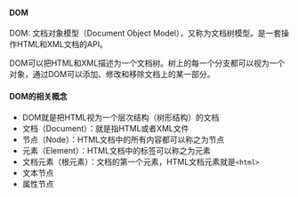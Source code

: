 #### DOM ####

DOM: 文档对象模型（Document Object Model），又称为文档树模型。是一套操作HTML和XML文档的API。

DOM可以把HTML和XML描述为一个文档树。树上的每一个分支都可以视为一个对象，通过DOM可以添加、修改和移除文档上的某一部分。

#### DOM的相关概念 ####
- DOM就是把HTML视为一个层次结构（树形结构）的文档
- 文档（Document）：就是指HTML或者XML文件
- 节点（Node）：HTML文档中的所有内容都可以称之为节点
- 元素（Element）：HTML文档中的标签可以称之为元素
- 文档元素（根元素）：文档的第一个元素，HTML文档元素就是`<html>`
- 文本节点
- 属性节点